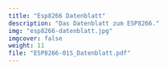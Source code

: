 ```yaml
---
title: "Esp8266 Datenblatt"
description: "Das Datenblatt zum ESP8266."
img: "esp8266-datenblatt.jpg"
imgcover: false
weight: 11
file: "ESP8266-01S_Datenblatt.pdf"
---
```

